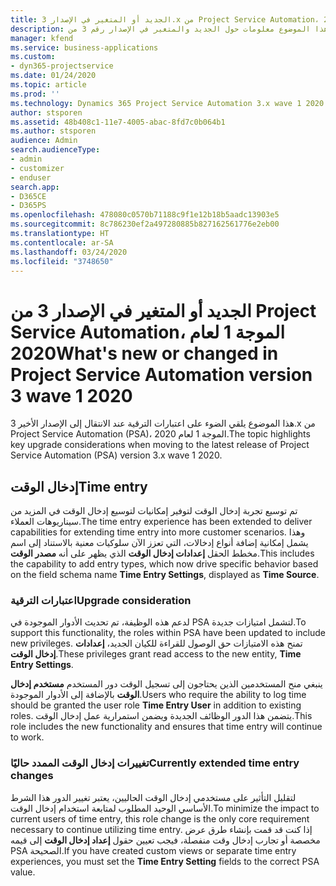 ```yaml
---
title: الجديد أو المتغير في الإصدار 3.x من Project Service Automation، الموجة 1 لعام 2020
description: يقدم هذا الموضوع معلومات حول الجديد والمتغير في الإصدار رقم 3 من Project Service Automation، الموجة 1 لعام 2020.
manager: kfend
ms.service: business-applications
ms.custom:
- dyn365-projectservice
ms.date: 01/24/2020
ms.topic: article
ms.prod: ''
ms.technology: Dynamics 365 Project Service Automation 3.x wave 1 2020
author: stsporen
ms.assetid: 48b408c1-11e7-4005-abac-8fd7c0b064b1
ms.author: stsporen
audience: Admin
search.audienceType:
- admin
- customizer
- enduser
search.app:
- D365CE
- D365PS
ms.openlocfilehash: 478080c0570b71188c9f1e12b18b5aadc13903e5
ms.sourcegitcommit: 8c786230ef2a497280885b827162561776e2eb00
ms.translationtype: HT
ms.contentlocale: ar-SA
ms.lasthandoff: 03/24/2020
ms.locfileid: "3748650"
---
```

# <a name="whats-new-or-changed-in-project-service-automation-version-3-wave-1-2020"></a><span data-ttu-id="d8664-103">الجديد أو المتغير في الإصدار 3 من Project Service Automation، الموجة 1 لعام 2020</span><span class="sxs-lookup"><span data-stu-id="d8664-103">What's new or changed in Project Service Automation version 3 wave 1 2020</span></span>
<span data-ttu-id="d8664-104">هذا الموضوع يلقي الضوء على اعتبارات الترقية عند الانتقال إلى الإصدار الأخير 3.x من Project Service Automation (PSA)، الموجة 1 لعام 2020.</span><span class="sxs-lookup"><span data-stu-id="d8664-104">The topic highlights key upgrade considerations when moving to the latest release of Project Service Automation (PSA) version 3.x wave 1 2020.</span></span>

## <a name="time-entry"></a><span data-ttu-id="d8664-105">إدخال الوقت</span><span class="sxs-lookup"><span data-stu-id="d8664-105">Time entry</span></span>
<span data-ttu-id="d8664-106">تم توسيع تجربة إدخال الوقت لتوفير إمكانيات لتوسيع إدخال الوقت في المزيد من سيناريوهات العملاء.</span><span class="sxs-lookup"><span data-stu-id="d8664-106">The time entry experience has been extended to deliver capabilities for extending time entry into more customer scenarios.</span></span> <span data-ttu-id="d8664-107">وهذا يشمل إمكانية إضافة أنواع إدخالات، التي تعزز الآن سلوكيات معنية بالاستناد إلى اسم مخطط الحقل **إعدادات إدخال الوقت** الذي يظهر على أنه **مصدر الوقت**.</span><span class="sxs-lookup"><span data-stu-id="d8664-107">This includes the capability to add entry types, which now drive specific behavior based on the field schema name **Time Entry Settings**, displayed as **Time Source**.</span></span>

### <a name="upgrade-consideration"></a><span data-ttu-id="d8664-108">اعتبارات الترقية</span><span class="sxs-lookup"><span data-stu-id="d8664-108">Upgrade consideration</span></span>
<span data-ttu-id="d8664-109">لدعم هذه الوظيفة، تم تحديث الأدوار الموجودة في PSA لتشمل امتيازات جديدة.</span><span class="sxs-lookup"><span data-stu-id="d8664-109">To support this functionality, the roles within PSA have been updated to include new privileges.</span></span> <span data-ttu-id="d8664-110">تمنح هذه الامتيازات حق الوصول للقراءة للكيان الجديد، **إعدادات إدخال الوقت**.</span><span class="sxs-lookup"><span data-stu-id="d8664-110">These privileges grant read access to the new entity, **Time Entry Settings**.</span></span>

<span data-ttu-id="d8664-111">ينبغي منح المستخدمين الذين يحتاجون إلى تسجيل الوقت دور المستخدم **مستخدم إدخال الوقت** بالإضافة إلى الأدوار الموجودة.</span><span class="sxs-lookup"><span data-stu-id="d8664-111">Users who require the ability to log time should be granted the user role **Time Entry User** in addition to existing roles.</span></span> <span data-ttu-id="d8664-112">يتضمن هذا الدور الوظائف الجديدة ويضمن استمرارية عمل إدخال الوقت.</span><span class="sxs-lookup"><span data-stu-id="d8664-112">This role includes the new functionality and ensures that time entry will continue to work.</span></span>

### <a name="currently-extended-time-entry-changes"></a><span data-ttu-id="d8664-113">تغييرات إدخال الوقت الممدد حاليًا</span><span class="sxs-lookup"><span data-stu-id="d8664-113">Currently extended time entry changes</span></span>
<span data-ttu-id="d8664-114">لتقليل التأثير على مستخدمي إدخال الوقت الحاليين، يعتبر تغيير الدور هذا الشرط الأساسي الوحيد المطلوب لمتابعة استخدام إدخال الوقت.</span><span class="sxs-lookup"><span data-stu-id="d8664-114">To minimize the impact to current users of time entry, this role change is the only core requirement necessary to continue utilizing time entry.</span></span> <span data-ttu-id="d8664-115">إذا كنت قد قمت بإنشاء طرق عرض مخصصة أو تجارب إدخال وقت منفصلة، فيجب تعيين حقول **إعداد إدخال الوقت** إلى قيمه PSA الصحيحة.</span><span class="sxs-lookup"><span data-stu-id="d8664-115">If you have created custom views or separate time entry experiences, you must set the **Time Entry Setting** fields to the correct PSA value.</span></span>
